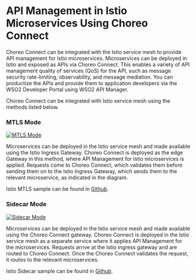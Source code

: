 # API Management in Istio Microservices Using Choreo Connect

Choreo Connect can be integrated with the Istio service mesh to provide API management for Istio microservices. Microservices can be deployed in Istio and exposed as APIs via Choreo Connect. This enables a variety of API management quality of services (QoS) for the API, such as message security rate-limiting, observability, and message mediation. You can productize the APIs and provide them to application developers via the WSO2 Developer Portal using WSO2 API Manager.

Choreo Connect can be integrated with Istio service mesh using the methods listed below.

### MTLS Mode

[![MTLS Mode]({{base_path}}/assets/img/deploy/istio-mtls.png)]({{base_path}}/assets/img/deploy/istio-mtls.png)

Microservices can be deployed in the Istio service mesh and made available using the Istio Ingress Gateway. Choreo Connect is deployed as the edge Gateway in this method, where API Management for Istio microservices is applied. Requests come to Choreo Connect, which validates them before sending them on to the Istio Ingress Gateway, which sends them to the relevant microservice, as indicated in the diagram.

Istio MTLS sample can be found in [Github](https://github.com/wso2/product-microgateway/tree/main/samples/istio/mtls-mode).

### Sidecar Mode

[![Sidecar Mode]({{base_path}}/assets/img/deploy/istio-sidecar.png)]({{base_path}}/assets/img/deploy/istio-sidecar.png)

Microservices can be deployed in the Istio service mesh and made available using the Choreo Connect gateway. Choreo Connect is deployed in the Istio service mesh as a separate service where it applies API Management for the microservices. Requests arrive at the Istio ingress gateway and are routed to Choreo Connect. Once the Choreo Connect validates the request, it routes to the relevant microservices. 


Istio Sidecar sample can be found in [Github](https://github.com/wso2/product-microgateway/tree/main/samples/istio/sidecar-mode).
